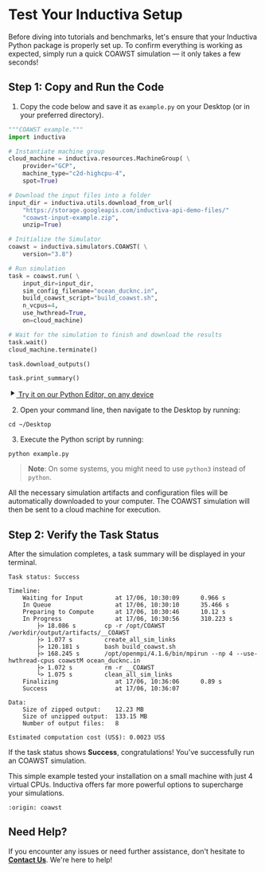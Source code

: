 # Test Your Inductiva Setup
Before diving into tutorials and benchmarks, let's ensure that your Inductiva Python package is properly set up. To confirm everything is working as expected, simply run a quick COAWST simulation — it only takes a few seconds!

## Step 1: Copy and Run the Code

1. Copy the code below and save it as `example.py` on your Desktop (or in your preferred directory).

```python
"""COAWST example."""
import inductiva

# Instantiate machine group
cloud_machine = inductiva.resources.MachineGroup( \
    provider="GCP",
    machine_type="c2d-highcpu-4",
    spot=True)

# Download the input files into a folder
input_dir = inductiva.utils.download_from_url(
    "https://storage.googleapis.com/inductiva-api-demo-files/"
    "coawst-input-example.zip",
    unzip=True)

# Initialize the Simulator
coawst = inductiva.simulators.COAWST( \
    version="3.8")

# Run simulation
task = coawst.run( \
    input_dir=input_dir,
    sim_config_filename="ocean_ducknc.in",
    build_coawst_script="build_coawst.sh",
    n_vcpus=4,
    use_hwthread=True,
    on=cloud_machine)

# Wait for the simulation to finish and download the results
task.wait()
cloud_machine.terminate()

task.download_outputs()

task.print_summary()
```

<a href="https://console-dev.inductiva.ai/editor?simulator_name=coawst" class="try-playground-button" target="_blank">
  <svg class="icon" xmlns="http://www.w3.org/2000/svg" width="16" height="16" viewBox="0 0 24 24" fill="currentColor">
    <path d="M8 5v14l11-7z"/>
  </svg>
  Try it on our Python Editor, on any device
</a>

2. Open your command line, then navigate to the Desktop by running:

```
cd ~/Desktop
```

3. Execute the Python script by running:

```
python example.py
```

> **Note**: On some systems, you might need to use `python3` instead of `python`.

All the necessary simulation artifacts and configuration files will be automatically downloaded to your computer. The COAWST simulation will then be sent to a cloud machine for execution.

## Step 2: Verify the Task Status
After the simulation completes, a task summary will be displayed in your terminal.

```
Task status: Success

Timeline:
	Waiting for Input         at 17/06, 10:30:09      0.966 s
	In Queue                  at 17/06, 10:30:10      35.466 s
	Preparing to Compute      at 17/06, 10:30:46      10.12 s
	In Progress               at 17/06, 10:30:56      310.223 s
		├> 18.086 s        cp -r /opt/COAWST /workdir/output/artifacts/__COAWST
		├> 1.077 s         create_all_sim_links
		├> 120.181 s       bash build_coawst.sh
		├> 168.245 s       /opt/openmpi/4.1.6/bin/mpirun --np 4 --use-hwthread-cpus coawstM ocean_ducknc.in
		├> 1.072 s         rm -r __COAWST
		└> 1.075 s         clean_all_sim_links
	Finalizing                at 17/06, 10:36:06      0.89 s
	Success                   at 17/06, 10:36:07      

Data:
	Size of zipped output:    12.23 MB
	Size of unzipped output:  133.15 MB
	Number of output files:   8

Estimated computation cost (US$): 0.0023 US$
```

If the task status shows **Success**, congratulations! You've successfully run an COAWST simulation.

This simple example tested your installation on a small machine with just 4 virtual CPUs. Inductiva offers far more powerful options to supercharge your simulations.

```{banner_small}
:origin: coawst
```

## Need Help?
If you encounter any issues or need further assistance, don't hesitate to [**Contact Us**](mailto:support@inductiva.ai). We're here to help!

